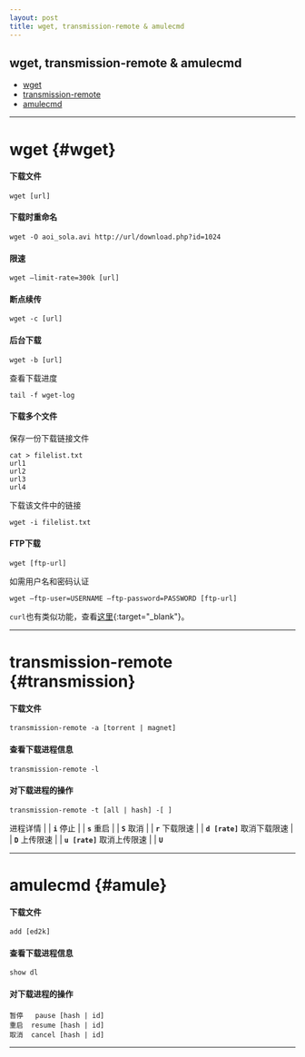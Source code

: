 ```yaml
---
layout: post
title: wget, transmission-remote & amulecmd
---
```

## wget, transmission-remote & amulecmd

*   [wget](#wget) 
*   [transmission-remote](#transmission)
*   [amulecmd](#amule)

***

# wget {#wget}

#### 下载文件

    wget [url]    

#### 下载时重命名

    wget -O aoi_sola.avi http://url/download.php?id=1024    

#### 限速

    wget –limit-rate=300k [url]    

#### 断点续传

    wget -c [url]    

#### 后台下载

    wget -b [url]

查看下载进度

    tail -f wget-log

#### 下载多个文件

保存一份下载链接文件

    cat > filelist.txt 
    url1
    url2
    url3
    url4

下载该文件中的链接

    wget -i filelist.txt

#### FTP下载

    wget [ftp-url]

如需用户名和密码认证

    wget –ftp-user=USERNAME –ftp-password=PASSWORD [ftp-url]

`curl`也有类似功能，查看[这里](http://about.uuspider.com/2015/07/25/curl.html){:target="_blank"}。

***

# transmission-remote {#transmission}

#### 下载文件

    transmission-remote -a [torrent | magnet]

#### 查看下载进程信息

    transmission-remote -l

#### 对下载进程的操作

    transmission-remote -t [all | hash] -[ ]

进程详情 | | **`i`**
停止 | | **`s`**
重启 | | **`S`**
取消 | | **`r`**
下载限速 | | **`d [rate]`**
取消下载限速 | | **`D`**
上传限速 | | **`u [rate]`**
取消上传限速 | | **`U`**

***

# amulecmd {#amule}

#### 下载文件

    add [ed2k]

#### 查看下载进程信息

    show dl

#### 对下载进程的操作

    暂停   pause [hash | id]  
    重启  resume [hash | id]  
    取消  cancel [hash | id]

***